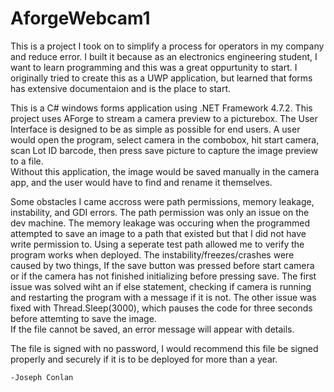 # AforgeWebcam1
This is a project I took on to simplify a process for operators in my company and reduce error.
I built it because as an electronics engineering student, I want to learn programming and this was a great oppurtunity to start. 
I originally tried to create this as a UWP application, but learned that forms has extensive documentaion and is the place to start.  
  
This is a C# windows forms application using .NET Framework 4.7.2.
This project uses AForge to stream a camera preview to a picturebox.
The User Interface is designed to be as simple as possible for end users.
A user would open the program, select camera in the combobox, hit start camera, scan Lot ID barcode, then press save picture to capture the image preview to a file.  
Without this application, the image would be saved manually in the camera app, and the user would have to find and rename it themselves.  
  
Some obstacles I came accross were path permissions, memory leakage, instability, and GDI errors. The path permission was only an issue on the dev machine.
The memory leakage was occuring when the programmed attempted to save an image to a path that existed but that I did not have write permission to.
Using a seperate test path allowed me to verify the program works when deployed.
The instability/freezes/crashes were caused by two things, If the save button was pressed before start camera or if the camera has not finished initializing before pressing save.
The first issue was solved wiht an if else statement, checking if camera is running and restarting the program with a message if it is not. 
The other issue was fixed with Thread.Sleep(3000), which pauses the code for three seconds before attemting to save the image.  
If the file cannot be saved, an error message will appear with details.  
  
The file is signed with no password, I would recommend this file be signed properly and securely if it is to be deployed for more than a year. 
  
    -Joseph Conlan
